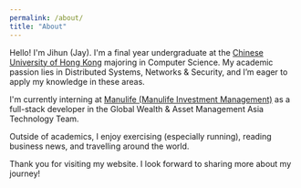 ```yaml
---
permalink: /about/
title: "About"
---
```


Hello! I'm Jihun (Jay). I'm a final year undergraduate at the [Chinese University of Hong Kong](https://www.cuhk.edu.hk/english/index.html) majoring in Computer Science. My academic passion lies in Distributed Systems, Networks & Security, and I’m eager to apply my knowledge in these areas.

I'm currently interning at [Manulife (Manulife Investment Management)](https://www.manulifeim.com.hk/) as a full-stack developer in the Global Wealth & Asset Management Asia Technology Team.

Outside of academics, I enjoy exercising (especially running), reading business news, and travelling around the world.

Thank you for visiting my website. I look forward to sharing more about my journey!
